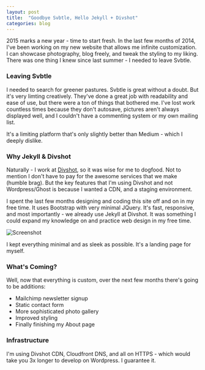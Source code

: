 ```yaml
---
layout: post
title:  "Goodbye Svbtle, Hello Jekyll + Divshot"
categories: blog
---
```


2015 marks a new year - time to start fresh. In the last few months of 2014, I've been working on my new website that allows me infinite customization. I can showcase photography, blog freely, and tweak the styling to my liking. There was one thing I knew since last summer - I needed to leave Svbtle.

### Leaving Svbtle

I needed to search for greener pastures. Svbtle is great without a doubt. But it's very limting creatively. They've done a great job with readability and ease of use, but there were a ton of things that bothered me. I've lost work countless times because they don't autosave, pictures aren't always displayed well, and I couldn't have a commenting system or my own mailing list.

It's a limiting platform that's only slightly better than Medium - which I deeply dislike.

### Why Jekyll & Divshot

Naturally - I work at [Divshot](https://divshot.com), so it was wise for me to dogfood. Not to mention I don't have to pay for the awesome services that we make (humble brag). But the key features that I'm using Divshot and not Wordpress/Ghost is because I wanted a CDN, and a staging environment.

I spent the last few months designing and coding this site off and on in my free time. It uses Bootstrap with very minimal JQuery. It's fast, responsive, and most importantly - we already use Jekyll at Divshot. It was something I could expand my knowledge on and practice web design in my free time.

![Screenshot](../images/blog/site.png)

I kept everything minimal and as sleek as possible. It's a landing page for myself.

### What's Coming?

Well, now that everything is custom, over the next few months there's going to be additions:

* Mailchimp newsletter signup
* Static contact form
* More sophisticated photo gallery
* Improved styling
* Finally finishing my About page

### Infrastructure

I'm using Divshot CDN, Cloudfront DNS, and all on HTTPS - which would take you 3x longer to develop on Wordpress. I guarantee it.
